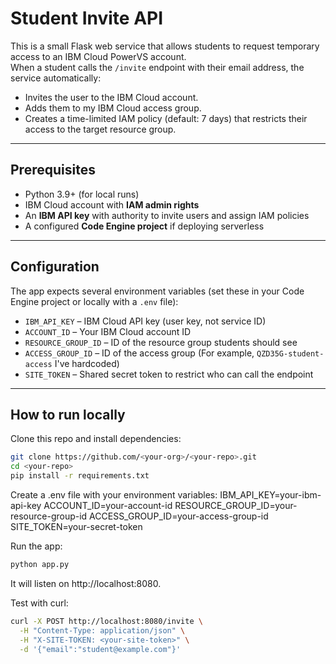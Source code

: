 # Student Invite API

This is a small Flask web service that allows students to request temporary access to an IBM Cloud PowerVS account.  
When a student calls the `/invite` endpoint with their email address, the service automatically:

- Invites the user to the IBM Cloud account.
- Adds them to my IBM Cloud access group.
- Creates a time-limited IAM policy (default: 7 days) that restricts their access to the target resource group.

---

## Prerequisites

- Python 3.9+ (for local runs)
- IBM Cloud account with **IAM admin rights**
- An **IBM API key** with authority to invite users and assign IAM policies
- A configured **Code Engine project** if deploying serverless

---

## Configuration

The app expects several environment variables (set these in your Code Engine project or locally with a `.env` file):

- `IBM_API_KEY` – IBM Cloud API key (user key, not service ID)
- `ACCOUNT_ID` – Your IBM Cloud account ID
- `RESOURCE_GROUP_ID` – ID of the resource group students should see
- `ACCESS_GROUP_ID` – ID of the access group (For example, `QZD35G-student-access` I've hardcoded)
- `SITE_TOKEN` – Shared secret token to restrict who can call the endpoint

---

## How to run locally

Clone this repo and install dependencies:

```bash
git clone https://github.com/<your-org>/<your-repo>.git
cd <your-repo>
pip install -r requirements.txt

```

Create a .env file with your environment variables:
IBM_API_KEY=your-ibm-api-key
ACCOUNT_ID=your-account-id
RESOURCE_GROUP_ID=your-resource-group-id
ACCESS_GROUP_ID=your-access-group-id
SITE_TOKEN=your-secret-token

Run the app:

```bash
python app.py

```

It will listen on http://localhost:8080.

Test with curl:

```bash
curl -X POST http://localhost:8080/invite \
  -H "Content-Type: application/json" \
  -H "X-SITE-TOKEN: <your-site-token>" \
  -d '{"email":"student@example.com"}'
```
